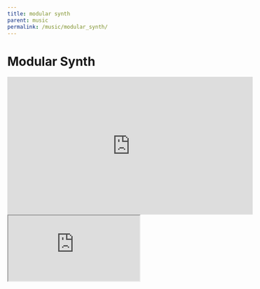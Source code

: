 ```yaml
---
title: modular synth
parent: music
permalink: /music/modular_synth/
---
```



# Modular Synth

<iframe width="560" height="315" src="https://www.youtube.com/embed/jv6I89sLVH4" title="YouTube video player" frameborder="0" allow="accelerometer; autoplay; clipboard-write; encrypted-media; gyroscope; picture-in-picture" allowfullscreen></iframe>


<iframe src="https://youtu.be/embed/9iEIMovco1I4" allowfullscreen></iframe>
